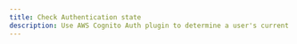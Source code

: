 ```yaml
---
title: Check Authentication state
description: Use AWS Cognito Auth plugin to determine a user's current Authentication state
---
```


<inline-fragment platform="ios" src="~/lib/auth/fragments/native_common/check_authentication_state/common.md"></inline-fragment>
<inline-fragment platform="android" src="~/lib/auth/fragments/native_common/check_authentication_state/common.md"></inline-fragment>
<inline-fragment platform="flutter" src="~/lib/auth/fragments/native_common/check_authentication_state/common.md"></inline-fragment>
